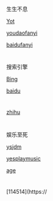 

生生不息

[Yot](https://www.youdao.com/result?word=hello%20world&lang=en)

[youdaofanyi](https://fanyi.youdao.com)

[baidufanyi](fanyi.baidu.com)

#

搜索引擎

[Bing](https://cn.bing.com)

[baidu](https://www.baidu.com)

#

[zhihu](https://www.zhihu.com)

#

娱乐至死

[ysjdm](https://www.ysjdm.net)

[yesplaymusic](https://music.hexo.icu)

[age](https://www.agemys.com)

#

[114514](https://
